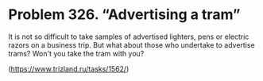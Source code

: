# Problem 326. “Advertising a tram”

It is not so difficult to take samples of advertised lighters, pens or electric razors on a business trip. But what about those who undertake to advertise trams? Won't you take the tram with you?

(https://www.trizland.ru/tasks/1562/)
